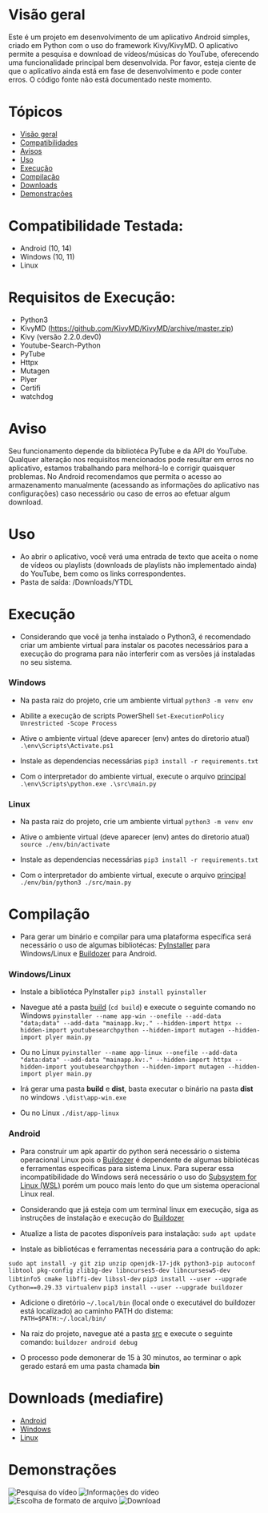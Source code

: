 # Visão geral
Este é um projeto em desenvolvimento de um aplicativo Android simples, criado em Python com o uso do framework Kivy/KivyMD. O aplicativo permite a pesquisa e download de vídeos/músicas do YouTube, oferecendo uma funcionalidade principal bem desenvolvida. Por favor, esteja ciente de que o aplicativo ainda está em fase de desenvolvimento e pode conter erros. O código fonte não está documentado neste momento.

# Tópicos
+ [Visão geral](#visão-geral)
+ [Compatibilidades](#compatibilidade-testada)
+ [Avisos](#aviso)
+ [Uso](#uso)
+ [Execução](#execução)
+ [Compilação](#compilação)
+ [Downloads](#downloads-mediafire)
+ [Demonstrações](#demonstrações)

# Compatibilidade Testada:
+ Android (10, 14)
+ Windows (10, 11)
+ Linux

# Requisitos de Execução:
+ Python3
+ KivyMD (https://github.com/KivyMD/KivyMD/archive/master.zip)
+ Kivy (versão 2.2.0.dev0)
+ Youtube-Search-Python
+ PyTube
+ Httpx
+ Mutagen
+ Plyer
+ Certifi
+ watchdog

# Aviso
Seu funcionamento depende da bibliotéca PyTube e da API do YouTube. Qualquer alteração nos requisitos mencionados pode resultar em erros no aplicativo, estamos trabalhando para melhorá-lo e corrigir quaisquer problemas. No Android recomendamos que permita o acesso ao armazenamento manualmente (acessando as informações do aplicativo nas configurações) caso necessário ou caso de erros ao efetuar algum download.

# Uso
+ Ao abrir o aplicativo, você verá uma entrada de texto que aceita o nome de vídeos ou playlists (downloads de playlists não implementado ainda) do YouTube, bem como os links correspondentes.
+ Pasta de saída: /Downloads/YTDL

# Execução
+ Considerando que você ja tenha instalado o Python3, é recomendado criar um ambiente virtual para instalar os pacotes necessários para a execução do programa para não interferir com as versões já instaladas no seu sistema.

### Windows

+ Na pasta raiz do projeto, crie um ambiente virtual
`python3 -m venv env`

+ Abilite a execução de scripts PowerShell
`Set-ExecutionPolicy Unrestricted -Scope Process`

+ Ative o ambiente virtual (deve aparecer (env) antes do diretorio atual)
`.\env\Scripts\Activate.ps1`

+ Instale as dependencias necessárias
`pip3 install -r requirements.txt`

+ Com o interpretador do ambiente virtual, execute o arquivo [principal](./src/main.py)
`.\env\Scripts\python.exe .\src\main.py`

### Linux
+ Na pasta raiz do projeto, crie um ambiente virtual
`python3 -m venv env`

+ Ative o ambiente virtual (deve aparecer (env) antes do diretorio atual)
`source ./env/bin/activate`

+ Instale as dependencias necessárias
`pip3 install -r requirements.txt`

+ Com o interpretador do ambiente virtual, execute o arquivo [principal](./src/main.py)
`./env/bin/python3 ./src/main.py`

# Compilação
+ Para gerar um binário e compilar para uma plataforma específica será necessário o uso de algumas bibliotécas: [PyInstaller](https://pyinstaller.org/en/stable/) para Windows/Linux e [Buildozer](https://buildozer.readthedocs.io/en/latest/) para Android.

### Windows/Linux
+ Instale a bibliotéca PyInstaller
`pip3 install pyinstaller`

+ Navegue até a pasta [build](./build/) (`cd build`) e execute o seguinte comando no Windows
`pyinstaller --name app-win --onefile --add-data "data;data" --add-data "mainapp.kv;." --hidden-import httpx --hidden-import youtubesearchpython --hidden-import mutagen --hidden-import plyer main.py`

+ Ou no Linux
`pyinstaller --name app-linux --onefile --add-data "data:data" --add-data "mainapp.kv:." --hidden-import httpx --hidden-import youtubesearchpython --hidden-import mutagen --hidden-import plyer main.py`

+ Irá gerar uma pasta **build** e **dist**, basta executar o binário na pasta **dist** no windows
`.\dist\app-win.exe`

+ Ou no Linux
`./dist/app-linux`

### Android
+ Para construir um apk apartir do python será necessário o sistema operacional Linux pois o [Buildozer](https://buildozer.readthedocs.io/en/latest/) é dependente de algumas bibliotécas e ferramentas especificas para sistema Linux. Para superar essa incompatibilidade do Windows será necessário o uso do [Subsystem for Linux (WSL)](https://learn.microsoft.com/pt-br/windows/wsl/install) porém um pouco mais lento do que um sistema operacional Linux real.

+ Considerando que já esteja com um terminal linux em execução, siga as instruções de instalação e execução do [Buildozer](https://buildozer.readthedocs.io/en/latest/installation.html)

+ Atualize a lista de pacotes disponíveis para instalação:
`sudo apt update`

+ Instale as bibliotécas e ferramentas necessária para a contrução do apk:

`sudo apt install -y git zip unzip openjdk-17-jdk python3-pip autoconf libtool pkg-config zlib1g-dev libncurses5-dev libncursesw5-dev libtinfo5 cmake libffi-dev libssl-dev`
`pip3 install --user --upgrade Cython==0.29.33 virtualenv`
`pip3 install --user --upgrade buildozer`

+ Adicione o diretório `~/.local/bin` (local onde o executável do buildozer está localizado) ao caminho PATH do distema:
`PATH=$PATH:~/.local/bin/`

+ Na raiz do projeto, navegue até a pasta [src](./src/) e execute o seguinte comando:
`buildozer android debug`

+ O processo pode demonerar de 15 à 30 minutos, ao terminar o apk gerado estará em uma pasta chamada **bin**

# Downloads (mediafire)
+ [Android](https://www.mediafire.com/file/llhokxh68j2wpbn/YouTubeDL.apk/file)
+ [Windows](https://www.mediafire.com/file/dpnmtjm7rgzg5b0/YouTubeDL.exe/file)
+ [Linux](https://www.mediafire.com/file/x1j23pdjqh2g50s/YouTubeDL/file)


# Demonstrações
![Pesquisa do vídeo](./demo/ytdl-demo.png)   ![Informações do vídeo](./demo/ytdl-demo2.png)
![Escolha de formato de arquivo](./demo/ytdl-demo3.png)   ![Download](./demo/ytdl-demo4.png)
